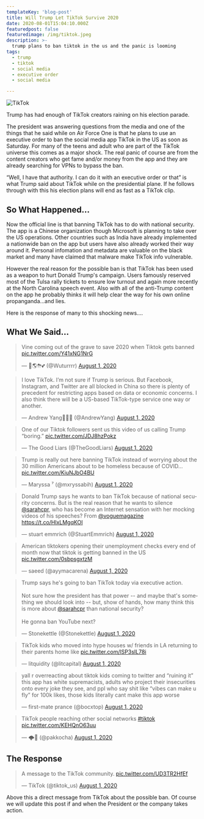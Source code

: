 ```yaml
---
templateKey: 'blog-post'
title: Will Trump Let TikTok Survive 2020
date: 2020-08-01T15:04:10.000Z
featuredpost: false
featuredimage: /img/tiktok.jpeg
description: >-
  trump plans to ban tiktok in the us and the panic is looming
tags:
  - trump
  - tiktok
  - social media
  - executive order
  - social media

---
```


![TikTok](/img/tiktok.jpeg)

Trump has had enough of TikTok creators raining on his election parade.

The president was answering questions from the media and one of the things that he said while on Air Force One is that he plans to use an executive order to ban the social media app TikTok in the US as soon as Saturday.  For many of the teens and adult who are part of the TikTok universe this comes as a major shock.  The real panic of course are from the content creators who get fame and/or money from the app and they are already searching for VPNs to bypass the ban.

“Well, I have that authority. I can do it with an executive order or that” is what Trump said about TikTok while on the presidential plane. If he follows through with this his election plans will end as fast as a TikTok clip.

## So What Happened...

Now the official line is that banning TikTok has to do with national security.  The app is a Chinese organization though Microsoft is planning to take over the US operations.  Other countries such as India have already implemented a nationwide ban on the app but users have also already worked their way around it.  Personal infomation and metadata are valuable on the black market and many have claimed that malware make TikTok info vulnerable.

However the real reason for the possible ban is that TikTok has been used as a weapon to hurt Donald Trump's campaign.  Users famously reserved most of the Tulsa rally tickets to ensure low turnout and again more recently at the North Carolina speech event. Also with all of the anti-Trump content on the app he probably thinks it will help clear the way for his own online propanganda...and lies.

Here is the response of many to this shocking news....

## What We Said...


<blockquote class="twitter-tweet"><p lang="en" dir="ltr">Vine coming out of the grave to save 2020 when Tiktok gets banned <a href="https://t.co/Y41xNG1NrG">pic.twitter.com/Y41xNG1NrG</a></p>&mdash; 🦋🌎⛈💕 (@Wuturrrr) <a href="https://twitter.com/Wuturrrr/status/1289564086242508800?ref_src=twsrc%5Etfw">August 1, 2020</a></blockquote>


<blockquote class="twitter-tweet"><p lang="en" dir="ltr">I love TikTok. I’m not sure if Trump is serious. But Facebook, Instagram, and Twitter are all blocked in China so there is plenty of precedent for restricting apps based on data or economic concerns. I also think there will be a US-based TikTok-type service one way or another.</p>&mdash; Andrew Yang🧢🇺🇸 (@AndrewYang) <a href="https://twitter.com/AndrewYang/status/1289560875209113602?ref_src=twsrc%5Etfw">August 1, 2020</a></blockquote>


<blockquote class="twitter-tweet"><p lang="en" dir="ltr">One of our Tiktok followers sent us this video of us calling Trump “boring.” <a href="https://t.co/JDJ8hzPokz">pic.twitter.com/JDJ8hzPokz</a></p>&mdash; The Good Liars (@TheGoodLiars) <a href="https://twitter.com/TheGoodLiars/status/1289557433665196033?ref_src=twsrc%5Etfw">August 1, 2020</a></blockquote>


<blockquote class="twitter-tweet"><p lang="en" dir="ltr">Trump is really out here banning TikTok instead of worrying about the 30 million Americans about to be homeless because of COVID... <a href="https://t.co/KiuNJbO4BU">pic.twitter.com/KiuNJbO4BU</a></p>&mdash; Maryssa ⁷ (@mxryssabih) <a href="https://twitter.com/mxryssabih/status/1289558747975520256?ref_src=twsrc%5Etfw">August 1, 2020</a></blockquote> 


<blockquote class="twitter-tweet"><p lang="en" dir="ltr">Donald Trump says he wants to ban TikTok because of national security concerns. But is the real reason that he wants to silence ⁦<a href="https://twitter.com/sarahcpr?ref_src=twsrc%5Etfw">@sarahcpr</a>⁩, who has become an Internet sensation with her mocking videos of his speeches? From ⁦<a href="https://twitter.com/voguemagazine?ref_src=twsrc%5Etfw">@voguemagazine</a>⁩ <a href="https://t.co/HlxLMgqKOI">https://t.co/HlxLMgqKOI</a></p>&mdash; stuart emmrich (@StuartEmmrich) <a href="https://twitter.com/StuartEmmrich/status/1289562353852272640?ref_src=twsrc%5Etfw">August 1, 2020</a></blockquote>


<blockquote class="twitter-tweet"><p lang="en" dir="ltr">American tiktokers opening their unemployment checks every end of month now that tiktok is getting banned in the US <a href="https://t.co/0sbpsgxtzM">pic.twitter.com/0sbpsgxtzM</a></p>&mdash; saeed (@ayymacarena) <a href="https://twitter.com/ayymacarena/status/1289561700966912000?ref_src=twsrc%5Etfw">August 1, 2020</a></blockquote>


<blockquote class="twitter-tweet"><p lang="en" dir="ltr">Trump says he&#39;s going to ban TikTok today via executive action.<br><br>Not sure how the president has that power -- and maybe that&#39;s something we should look into -- but, show of hands, how many think this is more about <a href="https://twitter.com/sarahcpr?ref_src=twsrc%5Etfw">@sarahcpr</a> than national security?<br><br>He gonna ban YouTube next?</p>&mdash; Stonekettle (@Stonekettle) <a href="https://twitter.com/Stonekettle/status/1289556561682214912?ref_src=twsrc%5Etfw">August 1, 2020</a></blockquote> 


<blockquote class="twitter-tweet"><p lang="en" dir="ltr">TikTok kids who moved into hype houses w/ friends in LA returning to their parents home like <a href="https://t.co/lSP3sIL78i">pic.twitter.com/lSP3sIL78i</a></p>&mdash; litquidity (@litcapital) <a href="https://twitter.com/litcapital/status/1289556946157092865?ref_src=twsrc%5Etfw">August 1, 2020</a></blockquote>


<blockquote class="twitter-tweet"><p lang="en" dir="ltr">yall r overreacting about tiktok kids coming to twitter and “ruining it” this app has white supremacists, adults who project their insecurities onto every joke they see, and ppl who say shit like “vibes can make u fly” for 100k likes, those kids literally cant make this app worse</p>&mdash; first-mate prance (@bocxtop) <a href="https://twitter.com/bocxtop/status/1289563333914288128?ref_src=twsrc%5Etfw">August 1, 2020</a></blockquote> 


<blockquote class="twitter-tweet"><p lang="en" dir="ltr">TikTok people reaching other social networks <a href="https://twitter.com/hashtag/tiktok?src=hash&amp;ref_src=twsrc%5Etfw">#tiktok</a> <a href="https://t.co/KEHQnO63uu">pic.twitter.com/KEHQnO63uu</a></p>&mdash; 🌩🖤 (@pakkocha) <a href="https://twitter.com/pakkocha/status/1289560801548939267?ref_src=twsrc%5Etfw">August 1, 2020</a></blockquote>




## The Response

<blockquote class="twitter-tweet"><p lang="en" dir="ltr">A message to the TikTok community. <a href="https://t.co/UD3TR2HfEf">pic.twitter.com/UD3TR2HfEf</a></p>&mdash; TikTok (@tiktok_us) <a href="https://twitter.com/tiktok_us/status/1289565422350553091?ref_src=twsrc%5Etfw">August 1, 2020</a></blockquote> <script async src="https://platform.twitter.com/widgets.js" charset="utf-8"></script>

Above this a direct message from TikTok about the possible ban.  Of course we will update this post if and when the President or the company takes action.